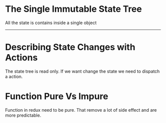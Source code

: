# The Single Immutable State Tree

All the state is contains inside a single object

---

# Describing State Changes with Actions

The state tree is read only. If we want change the state we need to dispatch a action.

# Function Pure Vs Impure

Function in redux need to be pure. That remove a lot of side effect and are more predictable.
